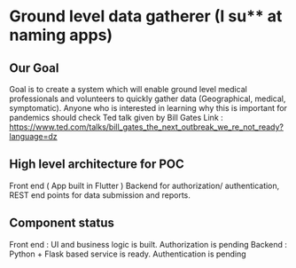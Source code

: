 # Ground level data gatherer (I su** at naming apps)

## Our Goal

Goal is to create a system which will enable ground level medical professionals and volunteers to quickly gather data (Geographical, medical, symptomatic). Anyone who is interested in learning why this is important for pandemics should check Ted talk given by Bill Gates
Link : https://www.ted.com/talks/bill_gates_the_next_outbreak_we_re_not_ready?language=dz


## High level architecture for POC

Front end ( App built in Flutter )
Backend for authorization/ authentication, REST end points for data submission and reports.

## Component status
Front end :
    UI and business logic is built.
    Authorization is pending
Backend :
    Python + Flask based service is ready.
    Authentication is pending




